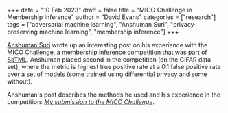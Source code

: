 +++
date = "10 Feb 2023"
draft = false
title = "MICO Challenge in Membership Inference"
author = "David Evans"
categories = ["research"]
tags = ["adversarial machine learning", "Anshuman Suri", "privacy-preserving machine learning", "membership inference"]
+++

[Anshuman Suri](https://www.anshumansuri.me) wrote up an interesting
post on his experience with the [MICO
Challenge](https://github.com/microsoft/MICO), a membership inference
competition that was part of [SaTML](https://satml.org/). Anshuman
placed second in the competition (on the CIFAR data set), where the
metric is highest true positive rate at a 0.1 false positive rate over
a set of models (some trained using differential privacy and some
without).

Anshuman's post describes the methods he used and his experience in
the competition: [_My submission to the MICO
Challenge_](https://www.anshumansuri.me/post/mico/).


